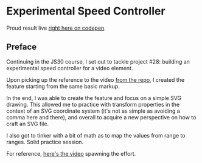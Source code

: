 # Experimental Speed Controller

Proud result live [right here on codepen](https://codepen.io/borntofrappe/full/XOWWZV).

## Preface

Continuing in the JS30 course, I set out to tackle project #28: building an experimental speed controller for a video element.

Upon picking up the reference to the video [from the repo](https://github.com/wesbos/JavaScript30/blob/master/28%20-%20Video%20Speed%20Controller/index-START.html), I created the feature starting from the same basic markup.

In the end, I was able to create the feature and focus on a simple SVG drawing. This allowed me to practice with transform properties in the context of an SVG coordinate system (it's not as simple as avoiding a comma here and there), and overall to acquire a new perspective on how to craft an SVG file.

I also got to tinker with a bit of math as to map the values from range to ranges. Solid practice session.

For reference, [here's the video](https://youtu.be/8gYN_EDMg_M) spawning the effort.